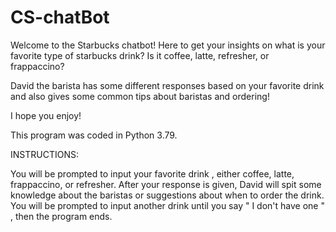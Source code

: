 # CS-chatBot

Welcome to the Starbucks chatbot! Here to get your insights on what is your favorite type of starbucks drink? Is it coffee, latte, refresher, or frappaccino?

David the barista has some different responses based on your favorite drink and also gives some common tips about baristas and ordering!

I hope you enjoy!

This program was coded in Python 3.79.

INSTRUCTIONS:

You will be prompted to input your favorite drink , either coffee, latte, frappaccino, or refresher.
After your response is given, David will spit some knowledge about the baristas or suggestions about when to order the drink.
You will be prompted to input another drink until you say " I don't have one " , then the program ends.
